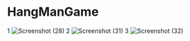 # HangManGame
1
![Screenshot (28)](https://github.com/NarendraKumarMadireddy/HangManGame/assets/95516178/32713c52-934b-4d8b-8c6c-4498536ce012)
2
![Screenshot (31)](https://github.com/NarendraKumarMadireddy/HangManGame/assets/95516178/f0c404f0-a1c6-4b28-870f-7eff5f1df5e6)
3
![Screenshot (32)](https://github.com/NarendraKumarMadireddy/HangManGame/assets/95516178/52d77957-5950-41b1-9c76-2f58ac2cc4a4)
